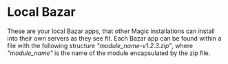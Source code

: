 
# Local Bazar

These are your local Bazar apps, that other Magic installations can install into their own servers
as they see fit. Each Bazar app can be found within a file with the following structure _"module_name-v1.2.3.zip"_,
where _"module_name"_ is the name of the module encapsulated by the zip file.
